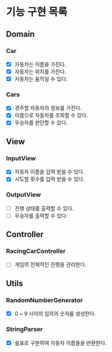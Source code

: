 # 기능 구현 목록

## Domain

### Car

- [x] 자동차는 이름을 가진다.
- [x] 자동차는 위치를 가진다.
- [x] 자동차는 움직일 수 있다.

### Cars

- [x] 경주할 자동차의 정보를 가진다.
- [x] 이름으로 자동차를 조회할 수 있다.
- [x] 우승자를 판단할 수 있다.

## View

### InputView

- [x] 자동차 이름을 입력 받을 수 있다.
- [x] 시도할 횟수를 입력 받을 수 있다.

### OutputView

- [ ] 진행 상태를 출력할 수 있다.
- [ ] 우승자를 출력할 수 있다.

## Controller

### RacingCarController

- [ ] 게임의 전체적인 진행을 관리한다.

## Utils

### RandomNumberGenerator

- [x] 0 ~ 9 사이의 임의의 숫자를 생성한다.

### StringParser

- [x] 쉼표로 구분하여 자동차 이름들을 반환한다.
